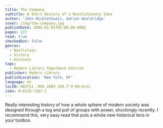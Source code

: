 ```yaml
---
title: The Company
subtitle: A Short History of a Revolutionary Idea
author: 'John Micklethwait, Adrian Wooldridge'
cover: /img/the-company.jpg
publishDate: 2005-01-01T05:00:00.000Z
pages: 227
read: true
checkedOut: false
genres:
  - Nonfiction
  - history
  - business
tags:
  - Modern Library Paperback Edition
publisher: Modern Library
publishLocation: 'New York, NY'
language: en
locID: HD2721 .M45 2003 338.7'4'09—dc21
isbn: 0-8129-7287-2
---
```

Really interesting history of how a whole sphere of modern society was designed through a tug and pull of groups with power, shockingly recently. I recommend this, very easy read that puts a whole new historical lens in your toolbox.